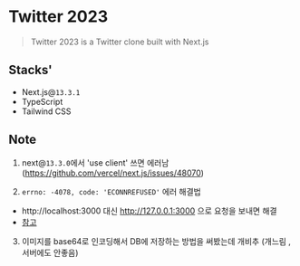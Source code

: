# Twitter 2023

> Twitter 2023 is a Twitter clone built with Next.js

## Stacks'

- Next.js@`13.3.1`
- TypeScript
- Tailwind CSS

## Note

1. next@`13.3.0`에서 'use client' 쓰면 에러남 (https://github.com/vercel/next.js/issues/48070)

2. `errno: -4078, code: 'ECONNREFUSED'` 에러 해결법

- http://localhost:3000 대신 http://127.0.0.1:3000 으로 요청을 보내면 해결
- [참고](https://stackoverflow.com/questions/75115516/connection-refused-from-nextjs-api-incremental-static-regeneration-calls)

3. 이미지를 base64로 인코딩해서 DB에 저장하는 방법을 써봤는데 개비추 (개느림 , 서버에도 안좋음)
